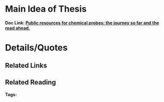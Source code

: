 # Main Idea of Thesis


#### Doc Link: [Public resources for chemical probes: the journey so far and the road ahead.](https://www.future-science.com/doi/10.4155/fmc-2019-0231)

# Details/Quotes


## Related Links

## Related Reading



#### Tags: